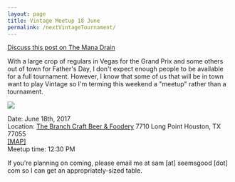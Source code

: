 ```yaml
---
layout: page
title: Vintage Meetup 18 June
permalink: /nextVintageTournament/
---
```


[Discuss this post on The Mana Drain](http://themanadrain.com/topic/1262/6-18-17-houston-tx-vintage-meetup-the-branch)

With a large crop of regulars in Vegas for the Grand Prix and some others out of town for Father's Day,  I don't expect enough people to be available for a full tournament. However, I know that some of us that will be in town want to play Vintage so I'm terming this weekend a "meetup" rather than a tournament.

![](https://pbs.twimg.com/profile_images/797168693406994432/WMWpiHpV.jpg)

Date: June 18th, 2017  
Location: [The Branch Craft Beer & Foodery](http://thebranchhtx.com/)  7710 Long Point Houston, TX 77055  
 [[MAP]](https://goo.gl/maps/8KqutJ1MDjs)  
Meetup time: 12:30 PM

If you're planning on coming, please email me at sam [at] seemsgood [dot] com so I can get an appropriately-sized table.
